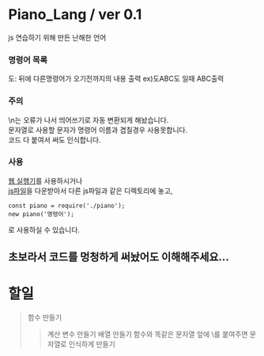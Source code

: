 # Piano_Lang / ver 0.1
js 연습하기 위해 만든 난해한 언어

### 명령어 목록
도: 뒤에 다른명령어가 오기전까지의 내용 출력 ex)도ABC도 일때 ABC출력

### 주의
\n는 오류가 나서 띄어쓰기로 자동 변환되게 해놨습니다.<br>
문자열로 사용할 문자가 명령어 이름과 겹칠경우 사용못합니다.<br>
코드 다 붙여서 써도 인식합니다.

### 사용
[웹 실행기](https://PianoLang.simonjentry.repl.co)를 사용하시거나<br>
[js파일](/piano.js)을 다운받아서 다른 js파일과 같은 디렉토리에 놓고,
```
const piano = require('./piano');
new piano('명령어');
```
로 사용하실 수 있습니다.

## 초보라서 코드를 멍청하게 써놨어도 이해해주세요...

# 할일
> 함수 만들기
> > 계산
> 변수 만들기
> > 배열 만들기
> 함수와 똑같은 문자열 앞에 \를 붙여주면 문자열로 인식하게 만들기
